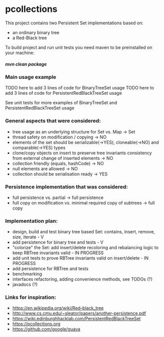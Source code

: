 # pcollections

This project contains two Persistent Set implementations based on:
  - an ordinary binary tree 
  - a Red-Black tree

To build project and run unit tests you need maven to be preinstalled on your machine:
##### mvn clean package

### Main usage example

TODO here to add 3 lines of code for BinaryTreeSet usage
TODO here to add 3 lines of code for PersistentRedBlackTreeSet usage

See unit tests for more examples of BinaryTreeSet and PersistentRedBlackTreeSet usage

### General aspects that were considered:

  - tree usage as an underlying structure for Set vs. Map -> Set
  - thread safety on modification / copying -> NO
  - elements of the set should be serializable(->YES), cloneable(->NO) and comparable(->YES) types
  - clone/copy objects on insert to preserve tree invariants consistency from external change of inserted elements -> NO
  - collection friendly (equals, hashCode) -> NO
  - null elements are allowed -> NO
  - collection should be serialisation ready -> YES

### Persistence implementation that was considered:

  - full persistence vs. partial -> full persistence
  - full copy on modification vs. minimal required copy of subtrees -> full copy
  
### Implementation plan:

  - design, build and test binary tree based Set: contains, insert, remove, size, iterate - V
  - add persistence for binary tree and tests - V
  - "colorize" the Set: add insert/delete recoloring and rebalancing logic to keep RBTree invariants valid - IN PROGRESS
  - add unit tests to prove RBTree invariants valid on insert/delete - IN PROGRESS  
  - add persistence for RBTree and tests   
  - benchmarking
  - interfaces refactoring, adding convenience methods, see TODOs (?)
  - javadocs (?)
      
### Links for inspiration:

  - https://en.wikipedia.org/wiki/Red–black_tree
  - http://www.cs.cmu.edu/~sleator/papers/another-persistence.pdf
  - https://wiki.edinburghhacklab.com/PersistentRedBlackTreeSet
  - https://pcollections.org
  - https://github.com/google/guava